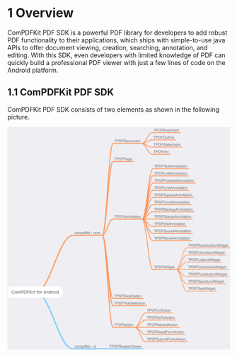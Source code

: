 # 1 Overview

ComPDFKit PDF SDK is a powerful PDF library for developers to add robust PDF functionality to their applications, which ships with simple-to-use java APIs to offer document viewing, creation, searching, annotation, and editing. With this SDK, even developers with limited knowledge of PDF can quickly build a professional PDF viewer with just a few lines of code on the Android platform.

## 1.1 ComPDFKit PDF SDK

ComPDFKit PDF SDK consists of two elements as shown in the following picture.

![Alt text](https://github.com/techkittt/tech-ios/blob/main/image111/ComPDFKit.png)

